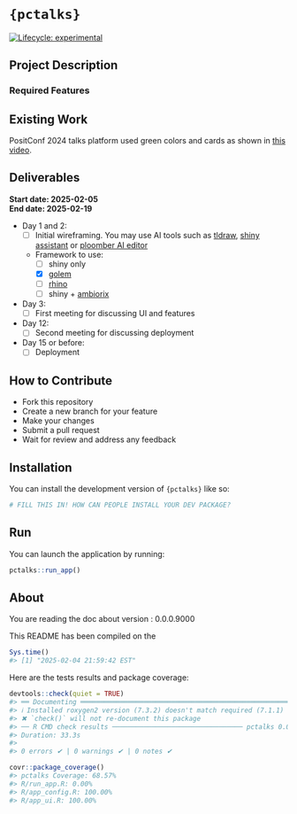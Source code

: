 
<!-- README.md is generated from README.Rmd. Please edit that file -->

# `{pctalks}`

<!-- badges: start -->

[![Lifecycle:
experimental](https://img.shields.io/badge/lifecycle-experimental-orange.svg)](https://lifecycle.r-lib.org/articles/stages.html#experimental)
<!-- badges: end -->

## Project Description

### Required Features

## Existing Work

PositConf 2024 talks platform used green colors and cards as shown in
[this video](https://youtube.com/shorts/rAfBnkZOCxI?feature=share).

## Deliverables

**Start date: 2025-02-05**  
**End date: 2025-02-19**

- Day 1 and 2:
  - [ ] Initial wireframing. You may use AI tools such as
    [tldraw](https://www.tldraw.com/), [shiny
    assistant](https://gallery.shinyapps.io/assistant/#) or [ploomber AI
    editor](https://editor.ploomber.io/)
  - Framework to use:
    - [ ] shiny only
    - [x] [golem](https://github.com/ThinkR-open/golem)
    - [ ] [rhino](https://github.com/Appsilon/rhino)
    - [ ] shiny + [ambiorix](https://ambiorix.dev/)
- Day 3:
  - [ ] First meeting for discussing UI and features
- Day 12:
  - [ ] Second meeting for discussing deployment
- Day 15 or before:
  - [ ] Deployment

## How to Contribute

- Fork this repository
- Create a new branch for your feature
- Make your changes
- Submit a pull request
- Wait for review and address any feedback

## Installation

You can install the development version of `{pctalks}` like so:

``` r
# FILL THIS IN! HOW CAN PEOPLE INSTALL YOUR DEV PACKAGE?
```

## Run

You can launch the application by running:

``` r
pctalks::run_app()
```

## About

You are reading the doc about version : 0.0.0.9000

This README has been compiled on the

``` r
Sys.time()
#> [1] "2025-02-04 21:59:42 EST"
```

Here are the tests results and package coverage:

``` r
devtools::check(quiet = TRUE)
#> ══ Documenting ═════════════════════════════════════════════════════════════════
#> ℹ Installed roxygen2 version (7.3.2) doesn't match required (7.1.1)
#> ✖ `check()` will not re-document this package
#> ── R CMD check results ───────────────────────────────── pctalks 0.0.0.9000 ────
#> Duration: 33.3s
#> 
#> 0 errors ✔ | 0 warnings ✔ | 0 notes ✔
```

``` r
covr::package_coverage()
#> pctalks Coverage: 68.57%
#> R/run_app.R: 0.00%
#> R/app_config.R: 100.00%
#> R/app_ui.R: 100.00%
```
